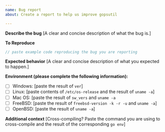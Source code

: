 ```yaml
---
name: Bug report
about: Create a report to help us improve gopsutil

---
```


**Describe the bug**
[A clear and concise description of what the bug is.]

**To Reproduce**
```go
// paste example code reproducing the bug you are reporting
```

**Expected behavior**
[A clear and concise description of what you expected to happen.]

**Environment (please complete the following information):**
 - [ ] Windows: [paste the result of `ver`]
 - [ ] Linux: [paste contents of `/etc/os-release` and the result of `uname -a`]
 - [ ] Mac OS: [paste the result of `sw_vers` and `uname -a`
 - [ ] FreeBSD: [paste the result of `freebsd-version -k -r -u` and  `uname -a`]
 - [ ] OpenBSD: [paste the result of `uname -a`]

**Additional context**
[Cross-compiling? Paste the command you are using to cross-compile and the result of the corresponding `go env`]

